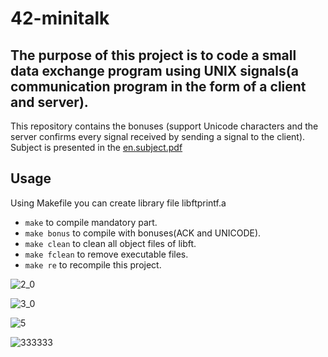# 42-minitalk
## The purpose of this project is to code a small data exchange program using UNIX signals(a communication program in the form of a client and server).

This repository contains the bonuses (support Unicode characters and the server confirms every signal received by sending a signal to the client). Subject is presented in the [en.subject.pdf](https://github.com/lavrenovamaria/42-minitalk/files/7067315/en.subject.pdf)



## Usage
Using Makefile you can create library file libftprintf.a
* `make` to compile mandatory part.
* `make bonus` to compile with bonuses(ACK and UNICODE).
* `make clean` to clean all object files of libft.
* `make fclean` to remove executable files.
* `make re` to recompile this project.

![2_0](https://user-images.githubusercontent.com/84707645/132090087-bbdaf2db-9652-4add-90ad-ffaa82f6aca9.jpg)

![3_0](https://user-images.githubusercontent.com/84707645/132090165-d230ac69-6edd-4909-b6d9-2818e6a9e91d.jpg)

![5](https://user-images.githubusercontent.com/84707645/131961365-99609508-22e4-44dd-9007-a39edfc16977.jpg)

![333333](https://user-images.githubusercontent.com/84707645/131870642-96f393b4-435c-44a8-aa4d-d9d42c4fa85f.jpg)
